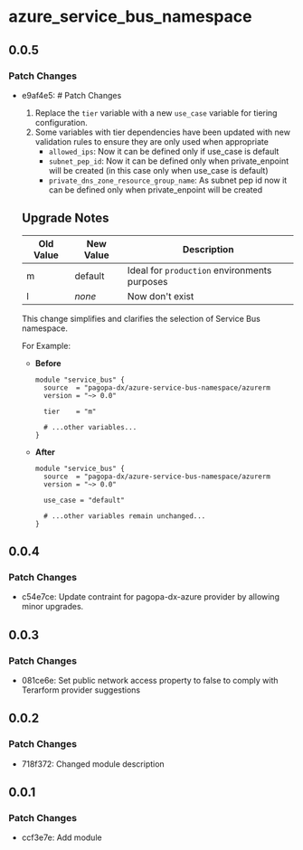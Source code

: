 # azure_service_bus_namespace

## 0.0.5

### Patch Changes

- e9af4e5: # Patch Changes
  1. Replace the `tier` variable with a new `use_case` variable for tiering configuration.
  2. Some variables with tier dependencies have been updated with new validation rules to ensure they are only used when appropriate
     - `allowed_ips`: Now it can be defined only if use_case is default
     - `subnet_pep_id`: Now it can be defined only when private_enpoint will be created (in this case only when use_case is default)
     - `private_dns_zone_resource_group_name`: As subnet pep id now it can be defined only when private_enpoint will be created

  ## Upgrade Notes

  | Old Value | New Value | Description                                  |
  | --------- | --------- | -------------------------------------------- |
  | m         | default   | Ideal for `production` environments purposes |
  | l         | _none_    | Now don't exist                              |

  This change simplifies and clarifies the selection of Service Bus namespace.

  For Example:
  - **Before**

    ```hcl
    module "service_bus" {
      source  = "pagopa-dx/azure-service-bus-namespace/azurerm
      version = "~> 0.0"

      tier    = "m"

      # ...other variables...
    }
    ```

  - **After**

    ```hcl
    module "service_bus" {
      source  = "pagopa-dx/azure-service-bus-namespace/azurerm
      version = "~> 0.0"

      use_case = "default"

      # ...other variables remain unchanged...
    }
    ```

## 0.0.4

### Patch Changes

- c54e7ce: Update contraint for pagopa-dx-azure provider by allowing minor upgrades.

## 0.0.3

### Patch Changes

- 081ce6e: Set public network access property to false to comply with Terarform provider suggestions

## 0.0.2

### Patch Changes

- 718f372: Changed module description

## 0.0.1

### Patch Changes

- ccf3e7e: Add module
